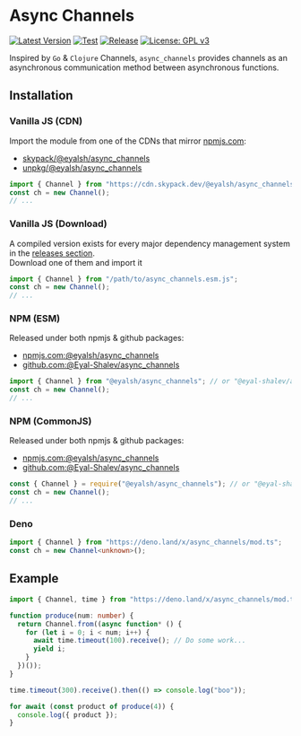 # Async Channels

[![Latest Version](https://img.shields.io/github/v/release/eyal-shalev/async_channels?sort=semver&label=Latest%20Version)](https://github.com/Eyal-Shalev/async_channels)
[![Test](https://github.com/Eyal-Shalev/async_channels/actions/workflows/test.yml/badge.svg)](https://github.com/Eyal-Shalev/async_channels/actions/workflows/test.yml)
[![Release](https://github.com/Eyal-Shalev/async_channels/actions/workflows/release.yml/badge.svg)](https://github.com/Eyal-Shalev/async_channels/actions/workflows/release.yml)
[![License: GPL v3](https://img.shields.io/badge/License-GPLv3-blue.svg)](https://www.gnu.org/licenses/gpl-3.0)

Inspired by `Go` & `Clojure` Channels, `async_channels` provides channels as an
asynchronous communication method between asynchronous functions.

## Installation

### Vanilla JS (CDN)

Import the module from one of the CDNs that mirror
[npmjs.com](https://npmjs.com):

- [skypack/@eyalsh/async_channels](https://skypack.dev/view/@eyalsh/async_channels)
- [unpkg/@eyalsh/async_channels](https://unpkg.com/@eyalsh/async_channels/dist/async_channels.esm.js)

```javascript
import { Channel } from "https://cdn.skypack.dev/@eyalsh/async_channels";
const ch = new Channel();
// ...
```

### Vanilla JS (Download)

A compiled version exists for every major dependency management system in the
[releases section](https://github.com/Eyal-Shalev/async_channels/releases).\
Download one of them and import it

```javascript
import { Channel } from "/path/to/async_channels.esm.js";
const ch = new Channel();
// ...
```

### NPM (ESM)

Released under both npmjs & github packages:

- [npmjs.com:@eyalsh/async_channels](https://www.npmjs.com/package/@eyalsh/async_channels)
- [github.com:@Eyal-Shalev/async_channels](https://github.com/Eyal-Shalev/async_channels/packages/983326)

```javascript
import { Channel } from "@eyalsh/async_channels"; // or "@eyal-shalev/async_channels" for github packages.
const ch = new Channel();
// ...
```

### NPM (CommonJS)

Released under both npmjs & github packages:

- [npmjs.com:@eyalsh/async_channels](https://www.npmjs.com/package/@eyalsh/async_channels)
- [github.com:@Eyal-Shalev/async_channels](https://github.com/Eyal-Shalev/async_channels/packages/983326)

```javascript
const { Channel } = require("@eyalsh/async_channels"); // or "@eyal-shalev/async_channels" for github packages.
const ch = new Channel();
// ...
```

### Deno

```typescript
import { Channel } from "https://deno.land/x/async_channels/mod.ts";
const ch = new Channel<unknown>();
```

## Example

```typescript
import { Channel, time } from "https://deno.land/x/async_channels/mod.ts";

function produce(num: number) {
  return Channel.from((async function* () {
    for (let i = 0; i < num; i++) {
      await time.timeout(100).receive(); // Do some work...
      yield i;
    }
  })());
}

time.timeout(300).receive().then(() => console.log("boo"));

for await (const product of produce(4)) {
  console.log({ product });
}
```
